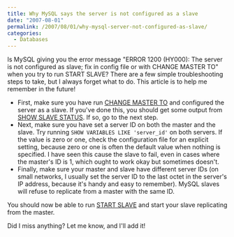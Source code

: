 ```yaml
---
title: Why MySQL says the server is not configured as a slave
date: "2007-08-01"
permalink: /2007/08/01/why-mysql-server-not-configured-as-slave/
categories:
  - Databases
---
```

Is MySQL giving you the error message "ERROR 1200 (HY000): The server is not configured as slave; fix in config file or with CHANGE MASTER TO" when you try to run START SLAVE? There are a few simple troubleshooting steps to take, but I always forget what to do. This article is to help me remember in the future!

*   First, make sure you have run [CHANGE MASTER TO][1] and configured the server as a slave. If you've done this, you should get some output from [SHOW SLAVE STATUS][2]. If so, go to the next step.
*   Next, make sure you have set a server ID on both the master and the slave. Try running `SHOW VARIABLES LIKE 'server_id'` on both servers. If the value is zero or one, check the configuration file for an explicit setting, because zero or one is often the default value when nothing is specified. I have seen this cause the slave to fail, even in cases where the master's ID is 1, which ought to work okay but sometimes doesn't.
*   Finally, make sure your master and slave have different server IDs (on small networks, I usually set the server ID to the last octet in the server's IP address, because it's handy and easy to remember). MySQL slaves will refuse to replicate from a master with the same ID.

You should now be able to run [START SLAVE][3] and start your slave replicating from the master.

Did I miss anything? Let me know, and I'll add it!

 [1]: http://dev.mysql.com/doc/en/change-master-to.html
 [2]: http://dev.mysql.com/doc/en/show-slave-status.html
 [3]: http://dev.mysql.com/doc/en/start-slave.html
